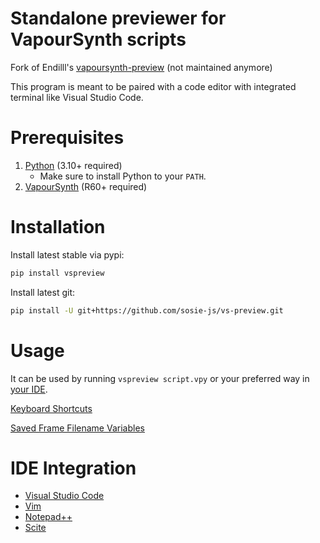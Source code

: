 # Standalone previewer for VapourSynth scripts

Fork of Endilll's [vapoursynth-preview](https://github.com/Endilll/vapoursynth-preview) (not maintained anymore)

This program is meant to be paired with a code editor with integrated terminal like Visual Studio Code.

# Prerequisites

1. [Python](https://www.Python.org/downloads) (3.10+ required)
    * Make sure to install Python to your `PATH`.
1. [VapourSynth](https://github.com/vapoursynth/vapoursynth/releases) (R60+ required)

# Installation

Install latest stable via pypi:
```bash
pip install vspreview
```


Install latest git:
```bash
pip install -U git+https://github.com/sosie-js/vs-preview.git
```

# Usage

It can be used by running `vspreview script.vpy` or your preferred way in [your IDE](#ide-integration).

[Keyboard Shortcuts](https://github.com/Irrational-Encoding-Wizardry/vs-preview/blob/master/docs/accessibility/keybinds.rst)

[Saved Frame Filename Variables](https://github.com/Irrational-Encoding-Wizardry/vs-preview/tree/master/docs/save_frame_placeholders.md)

# IDE Integration

* [Visual Studio Code](https://github.com/Irrational-Encoding-Wizardry/vs-preview/tree/master/docs/installation/install_vscode.rst)
* [Vim](https://github.com/Irrational-Encoding-Wizardry/vs-preview/tree/master/docs/installation/install_vim.rst)
* [Notepad++](https://github.com/Irrational-Encoding-Wizardry/vs-preview/tree/master/docs/installation/install_notepad++.rst)
* [Scite](https://github.com/sosie-js/vs-preview/tree/0.7.1-ubuntu22.04/docs/installation/install_scite.rst)

